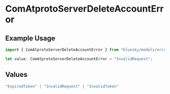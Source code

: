 # ComAtprotoServerDeleteAccountError

## Example Usage

```typescript
import { ComAtprotoServerDeleteAccountError } from "bluesky/models/errors";

let value: ComAtprotoServerDeleteAccountError = "InvalidRequest";
```

## Values

```typescript
"ExpiredToken" | "InvalidRequest" | "InvalidToken"
```